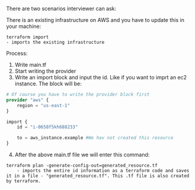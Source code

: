 There are two scenarios interviewer can ask:

There is an existing infrastructure on AWS and you have to update this in your machine:

```ssh
terraform import
- imports the existing infrastructure
```

Process:
1. Write main.tf
2. Start writing the provider
3. Write an import block and input the id. Like if you want to imprt an ec2 instance. The block will be:


```terraform
# Of course you have to write the provider block first
provider "aws" {
    region = "us-east-1"
}

import {
    id = "i-0658f5kh688233"

    to = aws_instance.example #We hav not created this resource
}

```
4. After the above main.tf file we will enter this command:
```ssh
terraform plan -generate-config-out=generated_resource.tf
    - imports the entire id information as a terraform code and saves it in a file - "generated_resource.tf". This .tf file is also created by terraform.
    
```
